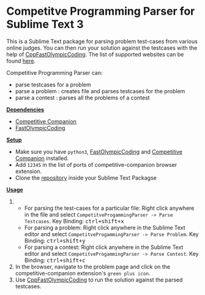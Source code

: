 # Competitve Programming Parser for Sublime Text 3

This is a Sublime Text package for parsing problem test-cases from various online judges. You can then run your solution against the testcases with the help of [CppFastOlympicCoding](https://packagecontrol.io/packages/CppFastOlympicCoding). The list of supported websites can be found [here](https://github.com/jmerle/competitive-companion#supported-websites).

Competitive Programming Parser can:

-   parse testcases for a problem
-   parse a problem : creates file and parses testcases for the problem
-   parse a contest : parses all the problems of a contest

<u><b>Dependencies</b></u>

-   [Competitive Companion](https://github.com/jmerle/competitive-companion)
-   [FastOlympicCoding](https://github.com/Jatana/FastOlympicCoding)

<u><b>Setup</b></u>

-   Make sure you have `python3`, [FastOlympicCoding](https://github.com/Jatana/FastOlympicCoding) and [Competitive Companion](https://github.com/jmerle/competitive-companion) installed.
-   Add `12345` in the list of ports of competitive-companion browser extension.
-   Clone the [repository](https://github.com/DrSchwad/FastOlympicCodingHook) inside your Sublime Text Packagse

<u><b>Usage</b></u>

1.
    -   For parsing the test-cases for a particular file: Right click anywhere in the file and select `CompetitveProgammingParser -> Parse Testcases`.
    Key Binding: <kbd>ctrl+shift+x</kbd>
    -  For parsing a problem: Right click anywhere in the Sublime Text editor and select `CompetitveProgammingParser -> Parse Problem`.
    Key Binding: <kbd>ctrl+shift+y</kbd>
    -  For parsing a contest: Right click anywhere in the Sublime Text editor and select `CompetitveProgammingParser -> Parse Contest`.
    Key Binding: <kbd>ctrl+shift+c</kbd>
2. In the browser, navigate to the problem page and click on the competitive-companion extension's `green plus icon`.
3. Use [CppFastOlympicCoding](https://packagecontrol.io/packages/CppFastOlympicCoding) to run the solution against the parsed testcases.